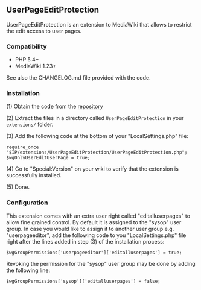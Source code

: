 ## UserPageEditProtection

UserPageEditProtection is an extension to MediaWiki that allows to restrict the edit access to user pages.


### Compatibility

* PHP 5.4+
* MediaWiki 1.23+

See also the CHANGELOG.md file provided with the code.


### Installation

(1) Obtain the code from the [repository](https://phabricator.wikimedia.org/diffusion/EUPE/repository/master/)

(2) Extract the files in a directory called `UserPageEditProtection` in your `extensions/` folder.

(3) Add the following code at the bottom of your "LocalSettings.php" file:
```
require_once "$IP/extensions/UserPageEditProtection/UserPageEditProtection.php";
$wgOnlyUserEditUserPage = true;
```
(4) Go to "Special:Version" on your wiki to verify that the extension is successfully installed.

(5) Done.


### Configuration

This extension comes with an extra user right called "editalluserpages" to allow fine grained control. By default it is
assigned to the "sysop" user group. In case you would like to assign it to another user group e.g. "userpageeditor", add
the following code to you "LocalSettings.php" file right after the lines added in step (3) of the installation process:

```
$wgGroupPermissions['userpageeditor']['editalluserpages'] = true;
```
Revoking the permission for the "sysop" user group may be done by adding the following line:

```
$wgGroupPermissions['sysop']['editalluserpages'] = false;
```

